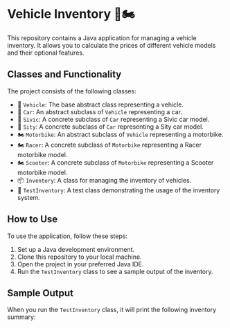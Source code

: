 # Vehicle Inventory 🚗🏍️

This repository contains a Java application for managing a vehicle inventory. It allows you to calculate the prices of different vehicle models and their optional features.

## Classes and Functionality

The project consists of the following classes:

- 🚗 `Vehicle`: The base abstract class representing a vehicle.
- 🚙 `Car`: An abstract subclass of `Vehicle` representing a car.
- 🚗 `Sivic`: A concrete subclass of `Car` representing a Sivic car model.
- 🚗 `Sity`: A concrete subclass of `Car` representing a Sity car model.
- 🏍️ `Motorbike`: An abstract subclass of `Vehicle` representing a motorbike.
- 🏍️ `Racer`: A concrete subclass of `Motorbike` representing a Racer motorbike model.
- 🏍️ `Scooter`: A concrete subclass of `Motorbike` representing a Scooter motorbike model.
- 📦 `Inventory`: A class for managing the inventory of vehicles.
- 🧪 `TestInventory`: A test class demonstrating the usage of the inventory system.

## How to Use

To use the application, follow these steps:

1. Set up a Java development environment.
2. Clone this repository to your local machine.
3. Open the project in your preferred Java IDE.
4. Run the `TestInventory` class to see a sample output of the inventory.

## Sample Output

When you run the `TestInventory` class, it will print the following inventory summary:

